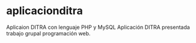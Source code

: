 # aplicacionditra
Aplicaion DITRA con lenguaje PHP y MySQL
Aplicación DITRA presentada trabajo grupal programación web.